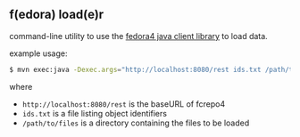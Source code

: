 f(edora) load(e)r
-----------------

command-line utility to use the [fedora4 java client library](https://github.com/fcrepo4-labs/fcrepo4-client) to load data.

example usage:

```sh
$ mvn exec:java -Dexec.args="http://localhost:8080/rest ids.txt /path/to/files"
```

where
* `http://localhost:8080/rest` is the baseURL of fcrepo4
* `ids.txt` is a file listing object identifiers
* `/path/to/files` is a directory containing the files to be loaded
